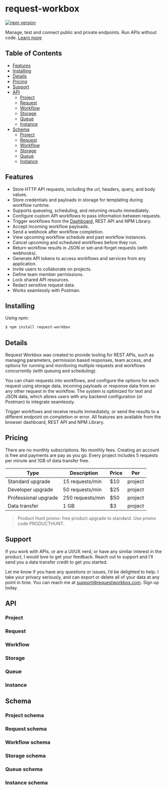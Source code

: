 # request-workbox

[![npm version](https://img.shields.io/npm/v/request-workbox.svg?style=flat-square)](https://www.npmjs.org/package/request-workbox)

Manage, test and connect public and private endpoints. Run APIs without code. [Learn more](https://requestworkbox.com)
## Table of Contents

  - [Features](#features)
  - [Installing](#installing)
  - [Details](#details)
  - [Pricing](#pricing)
  - [Support](#support)
  - [API](#api)
    - [Project](#project)
    - [Request](#request)
    - [Workflow](#workflow)
    - [Storage](#storage)
    - [Queue](#queue)
    - [Instance](#instance)
  - [Schema](#schema)
    - [Project](#project-schema)
    - [Request](#request-schema)
    - [Workflow](#workflow-schema)
    - [Storage](#storage-schema)
    - [Queue](#queue-schema)
    - [Instance](#instance-schema)

## Features

- Store HTTP API requests, including the url, headers, query, and body values.
- Store credentials and payloads in storage for templating during workflow runtime.
- Supports queueing, scheduling, and returning results immediately.
- Configure custom API workflows to pass information between requests.
- Trigger workflows from the [Dashboard](https://dashboard.requestworkbox.com), REST API and NPM Library.
- Accept incoming workflow payloads.
- Send a webhook after workflow completion.
- View upcoming workflow schedule and past workflow instances.
- Cancel upcoming and scheduled workflows before they run.
- Return workflow results in JSON or set-and-forget requests (with webhooks).
- Generate API tokens to access workflows and services from any application.
- Invite users to collaborate on projects.
- Define team member permissions.
- Lock shared API resources.
- Redact sensitive request data.
- Works seamlessly with Postman.

## Installing

Using npm:

```bash
$ npm install request-workbox
```

## Details

Request Workbox was created to provide tooling for REST APIs, such as managing parameters, permission based responses, team access, and options for running and monitoring multiple requests and workflows concurrently (with queuing and scheduling).

You can chain requests into workflows, and configure the options for each request using storage data, incoming payloads or response data from an any other request in the workflow. The system is optimized for text and JSON data, which allows users with any backend configuration (or Postman) to integrate seamlessly. 

Trigger workflows and receive results immediately, or send the results to a different endpoint on completion or error. All features are available from the browser dashboard, REST API and NPM Library.

## Pricing

There are no monthly subscriptions. No monthly fees. Creating an account is free and payments are pay as you go. Every project includes 5 requests per minute and 1GB of data transfer free.

| Type                 | Description      | Price  | Per     |
|----------------------|------------------|--------|---------|
| Standard upgrade     | 15 requests/min  | $10    | project |
| Developer upgrade    | 50 requests/min  | $25    | project |
| Professional upgrade | 250 requests/min | $50    | project |
| Data transfer        | 1 GB             | $3     | project |

> Product Hunt promo: free product upgrade to standard. Use promo code PRODUCTHUNT.

## Support

If you work with APIs, or are a UI/UX nerd, or have any similar interest in the product, I would love to get your feedback. Reach out to support and I’ll send you a data transfer credit to get you started.

Let me know if you have any questions or issues, I’d be delighted to help. I take your privacy seriously, and can export or delete all of your data at any point in time. You can reach me at support@requestworkbox.com. Sign up today.

## API

### Project

### Request

### Workflow

### Storage

### Queue

### Instance

## Schema

### Project schema

### Request schema

### Workflow schema

### Storage schema

### Queue schema

### Instance schema